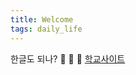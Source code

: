```yaml
---
title: Welcome
tags: daily_life
---
```


한글도 되나? :ghost: :ghost: :ghost:
[학교사이트](https://astro.yonsei.ac.kr/galaxy/index.do)

